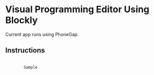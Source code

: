 Visual Programming Editor Using Blockly
=======================================

Current app runs using PhoneGap.

Instructions
------------
<pre language = "shell">
    <code>
        Sample
    </code>
</pre>
